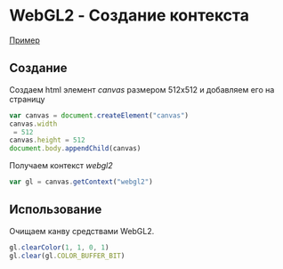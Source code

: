 # WebGL2 - Создание контекста

[Пример](https://mrgobus.github.io/webgl2_experiments/context/)

## Создание

Создаем html элемент *canvas* размером 512x512 и добавляем его на страницу

```javascript
var canvas = document.createElement("canvas")
canvas.width
 = 512
canvas.height = 512
document.body.appendChild(canvas)
```

Получаем контекст *webgl2*

```javascript
var gl = canvas.getContext("webgl2")
```

## Использование

Очищаем канву средствами WebGL2.

```javascript
gl.clearColor(1, 1, 0, 1)
gl.clear(gl.COLOR_BUFFER_BIT)
```

